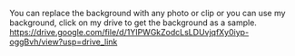 You can replace the background with any photo or clip or you can use my background, click on my drive to get the background as a sample.
https://drive.google.com/file/d/1YIPWGkZodcLsLDUvjqfXy0iyp-oggBvh/view?usp=drive_link
